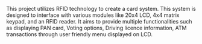 This project utilizes RFID technology to create a card system. 
This system is designed to interface with various modules like 20x4 LCD, 4x4 matrix keypad, and an RFID reader. 
It aims to provide multiple functionalities such as displaying PAN card, Voting options, Driving licence information, ATM transactions through user friendly menu displayed on LCD.
